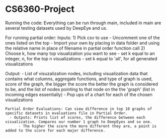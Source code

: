 # CS6360-Project

Running the code:
  Everything can be run through main, included in main are several testing datasets used by DeepEye and us.

  For running partial order:
  Inputs:
    1) Pick csv to use
      - Uncomment one of the ones listed on the top
      - Import your own by placing in data folder and using the relative name in place of filename in partial order function call
    2) Choose k, how many top visualization you want to see
      - set k equal to an integer, n, for the top n visualizations
      - set k equal to 'all', for all generated visualizations

  Output:
    - List of visuzalization nodes, including visualization data that contains what columns, aggregate functions, and type of graph is used,
      score of the graph, the bigger the score the better the graph is considered to be,
      and the list of nodes pointing to that node on the the 'graph' (list in incoming edges essentially)
    - Pop ups of a chart for each of the chosen visualizations

    Partial Order Evaluations: Can view difference in top 10 graphs of specific datasets in evaluations file in Partial Order. 
      - Outputs: Prints list of scores, the difference between each visualization. Compares our number 1 graph to DeepEyes and so one.
          - The higher the score the more different they are, a point is added to the score for each major difference. 
